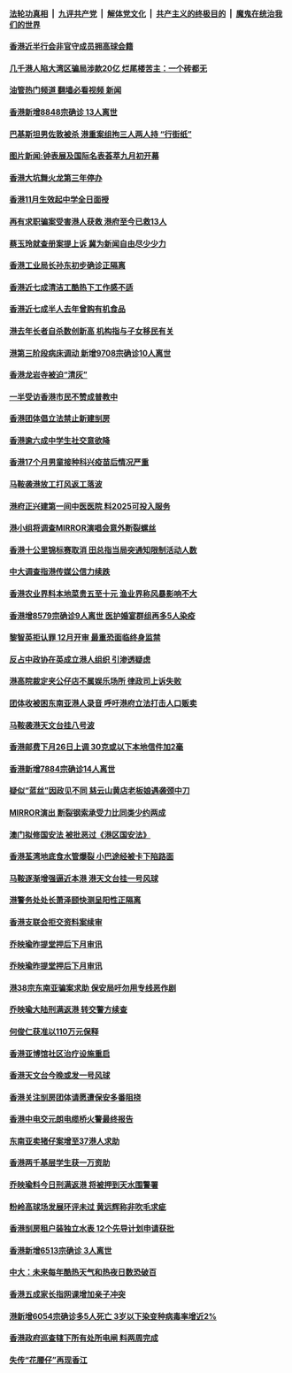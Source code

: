 ####  [法轮功真相](../../../../basic/blob/master/README.md?t=08312201) &nbsp;|&nbsp; [九评共产党](../../../../9ping.md/blob/master/README.md?t=08312201) &nbsp;|&nbsp; [解体党文化](../../../../jtdwh.md/blob/master/README.md?t=08312201)  &nbsp;|&nbsp; [共产主义的终极目的](../../../../gczydzjmd.md/blob/master/README.md?t=08312201) &nbsp;|&nbsp; [魔鬼在统治我们的世界](../../../../mgztzwmdsj.md/blob/master/README.md?t=08312201) 

#### [香港近半行会非官守成员拥高球会籍](../pages/nsc415/n13814224.md?t=08312201) 

#### [几千港人陷大湾区骗局涉款20亿 烂尾楼苦主：一个砖都无](../pages/nsc415/n13814186.md?t=08312201) 

#### [油管热门频道 翻墙必看视频 新闻](http://45.76.130.85:81/youtube.html?08312201)

#### [香港新增8848宗确诊 13人离世](../pages/nsc415/n13814179.md?t=08312201) 

#### [巴基斯坦男佐敦被杀 港重案组拘三人两人持 “行街纸”](../pages/nsc415/n13814170.md?t=08312201) 

#### [图片新闻:钟表展及国际名表荟萃九月初开幕](../pages/nsc415/n13814157.md?t=08312201) 

#### [香港大坑舞火龙第三年停办](../pages/nsc415/n13814152.md?t=08312201) 

#### [香港11月生效起中学全日面授](../pages/nsc415/n13814145.md?t=08312201) 

#### [再有求职骗案受害港人获救 港府至今已救13人](../pages/nsc415/n13813435.md?t=08312201) 

#### [蔡玉玲就查册案提上诉 冀为新闻自由尽少少力](../pages/nsc415/n13813431.md?t=08312201) 

#### [香港工业局长孙东初步确诊正隔离](../pages/nsc415/n13813424.md?t=08312201) 

#### [香港近七成清洁工酷热下工作感不适](../pages/nsc415/n13813418.md?t=08312201) 

#### [香港近七成半人去年曾购有机食品](../pages/nsc415/n13813409.md?t=08312201) 

#### [港去年长者自杀数创新高 机构指与子女移民有关](../pages/nsc415/n13812687.md?t=08312201) 

#### [港第三阶段病床调动 新增9708宗确诊10人离世](../pages/nsc415/n13812680.md?t=08312201) 

#### [香港龙岩寺被迫“清灰”](../pages/nsc415/n13812613.md?t=08312201) 

#### [一半受访香港市民不赞成普教中](../pages/nsc415/n13812583.md?t=08312201) 

#### [香港团体倡立法禁止新建㓥房](../pages/nsc415/n13812564.md?t=08312201) 

#### [香港逾六成中学生社交意欲降](../pages/nsc415/n13812475.md?t=08312201) 

#### [香港17个月男童接种科兴疫苗后情况严重](../pages/nsc415/n13812285.md?t=08312201) 

#### [马鞍袭港放工打风返工落波](../pages/nsc415/n13810431.md?t=08312201) 

#### [港府正兴建第一间中医医院 料2025可投入服务](../pages/nsc415/n13810417.md?t=08312201) 

#### [港小组将调查MIRROR演唱会意外断裂螺丝](../pages/nsc415/n13810404.md?t=08312201) 

#### [香港十公里锦标赛取消 田总指当局突通知限制活动人数](../pages/nsc415/n13810393.md?t=08312201) 

#### [中大调查指港传媒公信力续跌](../pages/nsc415/n13810358.md?t=08312201) 

#### [香港农业界料本地菜贵五至十元 渔业界称风暴影响不大](../pages/nsc415/n13810355.md?t=08312201) 

#### [香港增8579宗确诊9人离世 医护婚宴群组再多5人染疫](../pages/nsc415/n13810353.md?t=08312201) 

#### [黎智英拒认罪 12月开审 最重恐面临终身监禁](../pages/nsc415/n13810175.md?t=08312201) 

#### [反占中政协在英成立港人组织 引渗透疑虑](../pages/nsc415/n13810150.md?t=08312201) 

#### [港高院裁定夹公仔店不属娱乐场所 律政司上诉失败](../pages/nsc415/n13809510.md?t=08312201) 

#### [团体收被困东南亚港人录音 呼吁港府立法打击人口贩卖](../pages/nsc415/n13809504.md?t=08312201) 

#### [马鞍袭港天文台挂八号波](../pages/nsc415/n13809470.md?t=08312201) 

#### [香港邮费下月26日上调 30克或以下本地信件加2毫](../pages/nsc415/n13809458.md?t=08312201) 

#### [香港新增7884宗确诊14人离世](../pages/nsc415/n13809447.md?t=08312201) 

#### [疑似“蓝丝”因政见不同 慈云山黄店老板娘遇袭颈中刀](../pages/nsc415/n13809439.md?t=08312201) 

#### [MIRROR演出 断裂钢索承受力比同类少约两成](../pages/nsc415/n13809419.md?t=08312201) 

#### [澳门拟修国安法 被批恶过《港区国安法》](../pages/nsc415/n13808847.md?t=08312201) 

#### [香港荃湾地底食水管爆裂 小巴途经被卡下陷路面](../pages/nsc415/n13808759.md?t=08312201) 

#### [马鞍逐渐增强逼近本港 港天文台挂一号风球](../pages/nsc415/n13808750.md?t=08312201) 

#### [港警务处处长萧泽颐快测呈阳性正隔离](../pages/nsc415/n13808745.md?t=08312201) 

#### [香港支联会拒交资料案续审](../pages/nsc415/n13808738.md?t=08312201) 

#### [乔映瑜昨提堂押后下月审讯](../pages/nsc415/n13808735.md?t=08312201) 

#### [乔映瑜昨提堂押后下月审讯](../pages/nsc415/n13808731.md?t=08312201) 

#### [港38宗东南亚骗案求助 保安局吁勿用专线恶作剧](../pages/nsc415/n13808714.md?t=08312201) 

#### [乔映瑜大陆刑满返港 转交警方续查](../pages/nsc415/n13808074.md?t=08312201) 

#### [何俊仁获准以110万元保释](../pages/nsc415/n13808050.md?t=08312201) 

#### [香港亚博馆社区治疗设施重启](../pages/nsc415/n13808041.md?t=08312201) 

#### [香港天文台今晚或发一号风球](../pages/nsc415/n13808035.md?t=08312201) 

#### [香港关注㓥房团体请愿遭保安多番阻挠](../pages/nsc415/n13808031.md?t=08312201) 

#### [香港中电交元朗电缆桥火警最终报告](../pages/nsc415/n13808025.md?t=08312201) 

#### [东南亚卖猪仔案增至37港人求助](../pages/nsc415/n13808019.md?t=08312201) 

#### [香港两千基层学生获一万资助](../pages/nsc415/n13808014.md?t=08312201) 

#### [乔映瑜料今日刑满返港 将被押到天水围警署](../pages/nsc415/n13807384.md?t=08312201) 

#### [粉岭高球场发展环评未过 黄远辉称非吹毛求疵](../pages/nsc415/n13807378.md?t=08312201) 

#### [香港㓥房租户装独立水表 12个先导计划申请获批](../pages/nsc415/n13807371.md?t=08312201) 

#### [香港新增6513宗确诊 3人离世](../pages/nsc415/n13807360.md?t=08312201) 

#### [中大：未来每年酷热天气和热夜日数恐破百](../pages/nsc415/n13807354.md?t=08312201) 

#### [香港五成家长指网课增加亲子冲突](../pages/nsc415/n13807346.md?t=08312201) 

#### [港新增6054宗确诊多5人死亡 3岁以下染变种病毒率增近2%](../pages/nsc415/n13805662.md?t=08312201) 

#### [香港政府巡查辖下所有处所电闸 料两周完成](../pages/nsc415/n13805658.md?t=08312201) 

#### [失传“花腰仔”再现香江](../pages/nsc415/n13805645.md?t=08312201) 

<img src='http://gfw-breaker.win/goodnews/indexes/nsc415.md' width='0px' height='0px'/>
